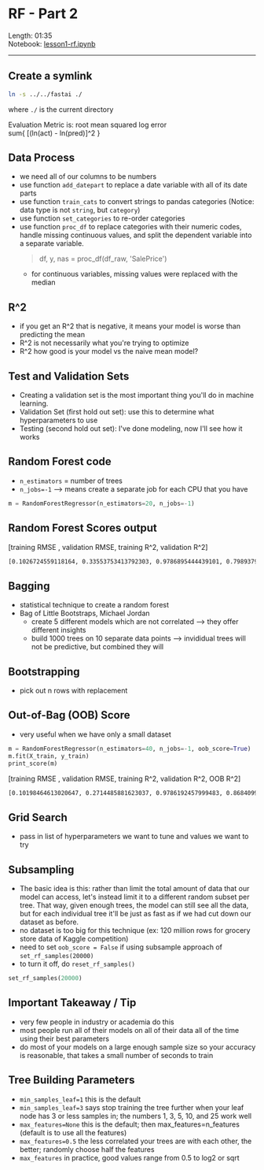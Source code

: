 # RF - Part 2

Length: 01:35  
Notebook:  [lesson1-rf.ipynb](https://github.com/fastai/fastai/blob/master/courses/ml1/lesson1-rf.ipynb)  

---

## Create a symlink
```bash
ln -s ../../fastai ./
```  
where `./` is the current directory
  
  
Evaluation Metric is:  root mean squared log error  
sum{ [(ln(act) - ln(pred)]^2 }  

## Data Process  
- we need all of our columns to be numbers
- use function `add_datepart` to replace a date variable with all of its date parts
- use function `train_cats` to convert strings to pandas categories (Notice: data type is not `string`, but `category`)
- use function `set_categories` to re-order categories  
- use function `proc_df` to replace categories with their numeric codes, handle missing continuous values, and split the dependent variable into a separate variable.
  >df, y, nas = proc_df(df_raw, 'SalePrice')
  - for continuous variables, missing values were replaced with the median

## R^2
- if you get an R^2 that is negative, it means your model is worse than predicting the mean
- R^2 is not necessarily what you're trying to optimize
- R^2 how good is your model vs the naive mean model?

## Test and Validation Sets
- Creating a validation set is the most important thing you'll do in machine learning.
- Validation Set (first hold out set): use this to determine what hyperparameters to use
- Testing (second hold out set): I've done modeling, now I'll see how it works

## Random Forest code
- `n_estimators` = number of trees
- `n_jobs=-1` --> means create a separate job for each CPU that you have  
```python
m = RandomForestRegressor(n_estimators=20, n_jobs=-1)
```

## Random Forest Scores output
[training RMSE , validation RMSE, training R^2, validation R^2]
```bash
[0.1026724559118164, 0.33553753413792303, 0.9786895444439101, 0.79893791069374753]
```

## Bagging
- statistical technique to create a random forest
- Bag of Little Bootstraps, Michael Jordan
  - create 5 different models which are not correlated --> they offer different insights
  - build 1000 trees on 10 separate data points --> invididual trees will not be predictive, but combined they will
 
## Bootstrapping
- pick out n rows with replacement

## Out-of-Bag (OOB) Score
- very useful when we have only a small dataset
```python
m = RandomForestRegressor(n_estimators=40, n_jobs=-1, oob_score=True)
m.fit(X_train, y_train)
print_score(m)
```
[training RMSE , validation RMSE, training R^2, validation R^2, OOB R^2]
```bash
[0.10198464613020647, 0.2714485881623037, 0.9786192457999483, 0.86840992079038759, 0.84831537630038534]
```

## Grid Search
- pass in list of hyperparameters we want to tune and values we want to try

## Subsampling
- The basic idea is this: rather than limit the total amount of data that our model can access, let's instead limit it to a different random subset per tree. That way, given enough trees, the model can still see all the data, but for each individual tree it'll be just as fast as if we had cut down our dataset as before.
- no dataset is too big for this technique (ex: 120 million rows for grocery store data of Kaggle competition)
- need to set `oob_score = False` if using subsample approach of `set_rf_samples(20000)`
- to turn it off, do `reset_rf_samples()`
```python
set_rf_samples(20000)
```

## Important Takeaway / Tip
- very few people in industry or academia do this
- most people run all of their models on all of their data all of the time using their best parameters
- do most of your models on a large enough sample size so your accuracy is reasonable, that takes a small number of seconds to train

## Tree Building Parameters
- `min_samples_leaf=1` this is the default
- `min_samples_leaf=3` says stop training the tree further when your leaf node has 3 or less samples in; the numbers 1, 3, 5, 10, and 25 work well
- `max_features=None` this is the default; then max_features=n_features (default is to use all the features)
- `max_features=0.5` the less correlated your trees are with each other, the better; randomly choose half the features
- `max_features` in practice, good values range from 0.5 to log2 or sqrt




